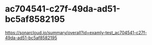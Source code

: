 # ac704541-c27f-49da-ad51-bc5af8582195
https://sonarcloud.io/summary/overall?id=examly-test_ac704541-c27f-49da-ad51-bc5af8582195
